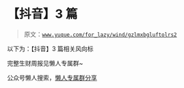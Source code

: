 # 【抖音】3 篇

> 原文：[`www.yuque.com/for_lazy/wind/gzlmxbgluftolrs2`](https://www.yuque.com/for_lazy/wind/gzlmxbgluftolrs2)

以下为：【抖音】3 篇相关风向标

完整生财周报见懒人专属群~

公众号懒人搜索，[懒人专属群分享](https://lazybook.fun/#/blog/group)